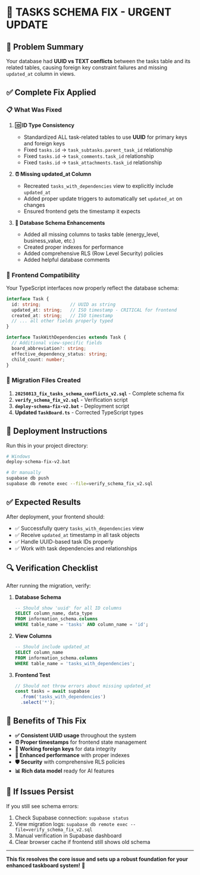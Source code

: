 # 🚨 TASKS SCHEMA FIX - URGENT UPDATE

## 🔧 **Problem Summary**
Your database had **UUID vs TEXT conflicts** between the tasks table and its related tables, causing foreign key constraint failures and missing `updated_at` column in views.

## ✅ **Complete Fix Applied**

### 📋 **What Was Fixed**

1. **🆔 ID Type Consistency**
   - Standardized ALL task-related tables to use **UUID** for primary keys and foreign keys
   - Fixed `tasks.id` → `task_subtasks.parent_task_id` relationship
   - Fixed `tasks.id` → `task_comments.task_id` relationship
   - Fixed `tasks.id` → `task_attachments.task_id` relationship

2. **⏰ Missing updated_at Column**
   - Recreated `tasks_with_dependencies` view to explicitly include `updated_at`
   - Added proper update triggers to automatically set `updated_at` on changes
   - Ensured frontend gets the timestamp it expects

3. **🔗 Database Schema Enhancements**
   - Added all missing columns to tasks table (energy_level, business_value, etc.)
   - Created proper indexes for performance
   - Added comprehensive RLS (Row Level Security) policies
   - Added helpful database comments

### 🎯 **Frontend Compatibility**

Your TypeScript interfaces now properly reflect the database schema:

```typescript
interface Task {
  id: string;           // UUID as string
  updated_at: string;   // ISO timestamp - CRITICAL for frontend
  created_at: string;   // ISO timestamp
  // ... all other fields properly typed
}

interface TaskWithDependencies extends Task {
  // Additional view-specific fields
  board_abbreviation?: string;
  effective_dependency_status: string;
  child_count: number;
}
```

### 🔄 **Migration Files Created**

1. **`20250813_fix_tasks_schema_conflicts_v2.sql`** - Complete schema fix
2. **`verify_schema_fix_v2.sql`** - Verification script  
3. **`deploy-schema-fix-v2.bat`** - Deployment script
4. **Updated `TaskBoard.ts`** - Corrected TypeScript types

## 🚀 **Deployment Instructions**

Run this in your project directory:

```bash
# Windows
deploy-schema-fix-v2.bat

# Or manually
supabase db push
supabase db remote exec --file=verify_schema_fix_v2.sql
```

## ✅ **Expected Results**

After deployment, your frontend should:
- ✅ Successfully query `tasks_with_dependencies` view
- ✅ Receive `updated_at` timestamp in all task objects
- ✅ Handle UUID-based task IDs properly
- ✅ Work with task dependencies and relationships

## 🔍 **Verification Checklist**

After running the migration, verify:

1. **Database Schema**
   ```sql
   -- Should show 'uuid' for all ID columns
   SELECT column_name, data_type 
   FROM information_schema.columns 
   WHERE table_name = 'tasks' AND column_name = 'id';
   ```

2. **View Columns**
   ```sql
   -- Should include updated_at
   SELECT column_name 
   FROM information_schema.columns 
   WHERE table_name = 'tasks_with_dependencies';
   ```

3. **Frontend Test**
   ```javascript
   // Should not throw errors about missing updated_at
   const tasks = await supabase
     .from('tasks_with_dependencies')
     .select('*');
   ```

## 🎉 **Benefits of This Fix**

- **✅ Consistent UUID usage** throughout the system
- **⏰ Proper timestamps** for frontend state management
- **🔗 Working foreign keys** for data integrity
- **🚀 Enhanced performance** with proper indexes
- **🛡️ Security** with comprehensive RLS policies
- **📊 Rich data model** ready for AI features

## 🚨 **If Issues Persist**

If you still see schema errors:

1. Check Supabase connection: `supabase status`
2. View migration logs: `supabase db remote exec --file=verify_schema_fix_v2.sql`
3. Manual verification in Supabase dashboard
4. Clear browser cache if frontend still shows old schema

---

**This fix resolves the core issue and sets up a robust foundation for your enhanced taskboard system!** 🎯